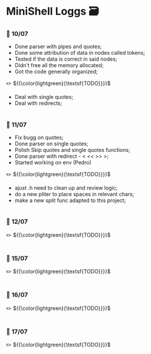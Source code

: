 # MiniShell Loggs 🗃️

### 📅 **10/07**

* Done parser with pipes and quotes;
* Done some attribution of data in nodes called tokens;
* Tested if the data is correct in said nodes;
* Didn't free all the memory allocated;
* Got the code generally organized;

✏️ ${{\color{lightgreen}{\textsf{TODO}}}}\$

* Deal with single quotes;
* Deal with redirects;

#

### 📅 **11/07**

* Fix bugg on quotes;
* Done parser on single quotes;
* Polish Skip quotes and single quotes functions;
* Done parser with redirect - < << >> >;
* Started working on env (Pedro)

✏️ ${{\color{lightgreen}{\textsf{TODO}}}}\$

* ajust .h need to clean up and review logic;
* do a new pliter to place spaces in relevant chars;
* make a new split func adapted to this project;

#

### 📅 **12/07**

✏️ ${{\color{lightgreen}{\textsf{TODO}}}}\$

#

### 📅 **15/07**

✏️ ${{\color{lightgreen}{\textsf{TODO}}}}\$

#

### 📅 **16/07**

✏️ ${{\color{lightgreen}{\textsf{TODO}}}}\$

#

### 📅 **17/07**

✏️ ${{\color{lightgreen}{\textsf{TODO}}}}\$

#


